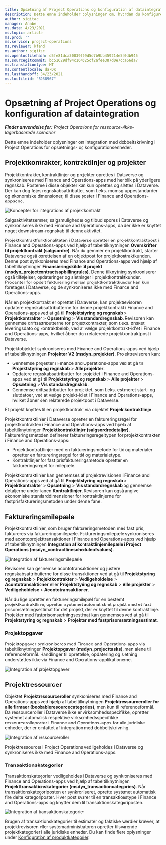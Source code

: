 ```yaml
---
title: Opsætning af Project Operations og konfiguration af dataintegration
description: Dette emne indeholder oplysninger om, hvordan du konfigurerer dobbeltskrivning-tilknytninger i Project Operations.
author: sigitac
manager: Annbe
ms.date: 4/23/2021
ms.topic: article
ms.prod: ''
ms.service: project-operations
ms.reviewer: kfend
ms.author: sigitac
ms.openlocfilehash: d5fe81dca30039f99d5d7b9bb459214e540db945
ms.sourcegitcommit: bc51629df94c164325cf2afee387d0e7cda66da7
ms.translationtype: HT
ms.contentlocale: da-DK
ms.lasthandoff: 04/23/2021
ms.locfileid: "5938967"
---
```

# <a name="project-operations-setup-and-configuration-data-integration"></a>Opsætning af Project Operations og konfiguration af dataintegration

_**Finder anvendelse for:** Project Operations for ressource-/ikke-lagerbaserede scenarier_

Dette emne indeholder oplysninger om integration med dobbeltskrivning i Project Operations for opsætnings- og konfigurationsenheder.

## <a name="project-contracts-contract-lines-and-projects"></a>Projektkontrakter, kontraktlinjer og projekter

Projektkontrakter, kontraktlinjer og projekter oprettes i Dataverse og synkroniseres med Finance and Operations-apps med henblik på yderligere regnskab. Posterne i disse objekter kan kun oprettes og slettes i Dataverse. Der kan dog føjes regnskabsattributter, som f.eks. momsgruppestandarder og økonomiske dimensioner, til disse poster i Finance and Operations-appsene.

  ![Koncepter for integrations af projektkontrakt](./media/1ProjectContract.jpg)

Salgsaktivitetsemner, salgsmuligheder og tilbud spores i Dataverse og synkroniseres ikke med Finance and Operations-apps, da der ikke er knyttet noget downstream-regnskab til denne aktivitet.

Projektkontraktfunktionaliteten i Dataverse opretter en projektkontraktpost i Finance and Operations-apps ved hjælp af tabeltilknytningen **Overskrifter til projektkontrakt (salgsordre)**. Når du gemmer en projektkontrakt, starter Dataverse også oprettelsen af en objektpost for projektkontraktkunden. Denne post synkroniseres med Finance and Operations-apps ved hjælp af tabeltilknytningen **Finansieringskilde til projekt (msdyn\_projectcontractsspbillingrules)**. Denne tilknytning synkroniserer også tilføjelser, opdateringer og sletninger i projektkontraktkunder. Procenter for opdelt fakturering mellem projektkontraktkunder kan kun foretages i Dataverse, og de synkroniseres ikke med Finance and Operations-apps.

Når en projektkontrakt er oprettet i Dataverse, kan projektrevisoren opdatere regnskabsattributterne for denne projektkontrakt i Finance and Operations-apps ved at gå til **Projektstyring og regnskab** > **Projektkontrakter** > **Opsætning** > **Vis standardregnskab**. Revisoren kan gennemse driftsattributterne for projektkontrakter, som f.eks. ønsket leveringsdato og kontraktbeløb, ved at vælge projektkontrakt-id'et i Finance and Operations-apps, hvilket åbner den relaterede projektkontraktpost i Dataverse.

Projektobjektet synkroniseres med Finance and Operations-apps ved hjælp af tabeltilknytningen **Projekter V2 (msdyn\_projekter)**. Projektrevisoren kan:

  - Gennemse projekter i Finance and Operations-apps ved at gå til **Projektstyring og regnskab** > **Alle projekter**. 
  - Opdatere regnskabsattributter for projektet i Finance and Operations-apps ved at gå til **Projektstyring og regnskab** > **Alle projekter** > **Opsætning** > **Vis standardregnskab**.  
  - Gennemse driftsattributter for projektet, som f.eks. estimeret start- og slutdatoer, ved at vælge projekt-id'et i Finance and Operations-apps, hvilket åbner den relaterede projektpost i Dataverse.

Et projekt knyttes til en projektkontrakt via objektet **Projektkontraktlinje**.

Projektkontraktlinjer i Dataverse opretter en faktureringsregel for projektkontrakten i Finance and Operations-apps ved hjælp af tabeltilknytningen **Projektkontraktlinjer (salgsordredetaljer)**. Faktureringsmetoden definerer faktureringsregeltypen for projektkontrakten i Finance and Operations-apps:

  - Projektkontraktlinjer med en faktureringsmetode for tid og materialer opretter en faktureringsregel for tid og materialetype.
  - Kontraktlinjer for fast prisfaktureringsmetode opretter en faktureringsregel for milepæle.

Projektkontraktlinjer kan gennemses af projektrevisionen i Finance and Operations-apps ved at gå til **Projektstyring og regnskab** > **Projektkontrakter** > **Opsætning** > **Vis standardregnskab** og gennemse detaljerne under fanen **Kontraktlinjer**. Revisoren kan også angive økonomiske standarddimensioner for kontraktlinjerne for fastprisfaktureringsmetoden under denne fane.

## <a name="billing-milestones"></a>Faktureringsmilepæle

Projektkontraktlinjer, som bruger faktureringsmetoden med fast pris, faktureres via faktureringsmilepæle. Faktureringsmilepæle synkroniseres med acontoprojekttransaktioner i Finance and Operations-apps ved hjælp af tabeltilknytningen **Integration af kontraktlinjemilepæle i Project Operations (msdyn\_contractlinescheduleofvalues)**.

  ![Integration af faktureringsmilepæle](./media/2Milestones.jpg)

Revisoren kan gennemse acontotransaktioner og justere regnskabsattributterne for disse transaktioner ved at gå til **Projektstyring og regnskab** > **Projektkontrakter** > **Vedligeholdelse** > **Acontotransaktioner** eller **Projektstyring og regnskab** > **Alle projekter** > **Vedligeholdelse** > **Acontotransaktioner**.

Når du lige opretter en faktureringsmilepæl for en bestemt projektkontraktlinje, opretter systemet automatisk et projekt med et fast prisomsætningsestimat for det projekt, der er knyttet til denne kontraktlinje. Projekter med fastprisomsætningsestimat kan gennemses ved at gå til **Projektstyring og regnskab** > **Projekter med fastprisomsætningsestimat**.

### <a name="project-tasks"></a>Projektopgaver

Projektopgaver synkroniseres med Finance and Operations-apps via tabeltilknytningen **Projektopgaver (msdyn\_projecttasks)**, men alene til referenceformål. Handlinger til oprettelse, opdatering og sletning understøttes ikke via Finance and Operations-applikationerne.

  ![Integration af projektopgaver](./media/3Tasks.jpg)

## <a name="project-resources"></a>Projektressourcer

Objektet **Projektressourceroller** synkroniseres med Finance and Operations-apps ved hjælp af tabeltilknytningen **Projektressourceroller for alle firmaer (bookableresourcecategories)**, men kun til referenceformål. Da ressourceroller i Dataverse ikke er virksomhedsspecifikke, opretter systemet automatisk respektive virksomhedsspecifikke ressourcerolleposter i Finance and Operations-apps for alle juridiske enheder, der er omfattet af integration med dobbeltskrivning.

![Integration af ressourceroller](./media/5Resources.jpg)

Projektressourcer i Project Operations vedligeholdes i Dataverse og synkroniseres ikke med Finance and Operations-apps.

### <a name="transaction-categories"></a>Transaktionskategorier

Transaktionskategorier vedligeholdes i Dataverse og synkroniseres med Finance and Operations-apps ved hjælp af tabeltilknytningen **Projekttransaktionskategorier (msdyn\_transactioncategories)**. Når transaktionskategoriposten er synkroniseret, oprette systemet automatisk fire delte kategoriposter. Hver post svarer til en transaktionstype i Finance and Operations-apps og knytter dem til transaktionskategoriposten.

![Integration af transaktionskategorier](./media/4TransactionCategories.jpg)

Brugen af transaktionskategorier til estimater og faktiske værdier kræver, at projektrevisoren eller systemadministratoren opretter tilsvarende projektkategorier i alle juridiske enheder. Du kan finde flere oplysninger under [Konfiguration af produktkategorier](../project-accounting/configure-project-categories.md).
